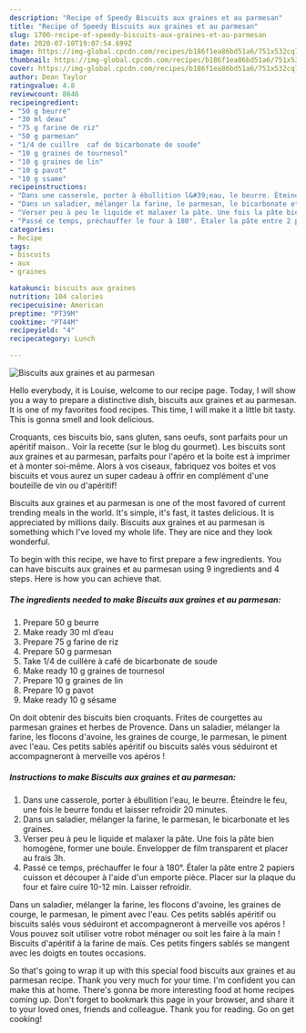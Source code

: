 ```yaml
---
description: "Recipe of Speedy Biscuits aux graines et au parmesan"
title: "Recipe of Speedy Biscuits aux graines et au parmesan"
slug: 1700-recipe-of-speedy-biscuits-aux-graines-et-au-parmesan
date: 2020-07-10T19:07:54.699Z
image: https://img-global.cpcdn.com/recipes/b186f1ea86bd51a6/751x532cq70/biscuits-aux-graines-et-au-parmesan-photo-principale-de-la-recette.jpg
thumbnail: https://img-global.cpcdn.com/recipes/b186f1ea86bd51a6/751x532cq70/biscuits-aux-graines-et-au-parmesan-photo-principale-de-la-recette.jpg
cover: https://img-global.cpcdn.com/recipes/b186f1ea86bd51a6/751x532cq70/biscuits-aux-graines-et-au-parmesan-photo-principale-de-la-recette.jpg
author: Dean Taylor
ratingvalue: 4.8
reviewcount: 8646
recipeingredient:
- "50 g beurre"
- "30 ml deau"
- "75 g farine de riz"
- "50 g parmesan"
- "1/4 de cuillre  caf de bicarbonate de soude"
- "10 g graines de tournesol"
- "10 g graines de lin"
- "10 g pavot"
- "10 g ssame"
recipeinstructions:
- "Dans une casserole, porter à ébullition l&#39;eau, le beurre. Éteindre le feu, une fois le beurre fondu et laisser refroidir 20 minutes."
- "Dans un saladier, mélanger la farine, le parmesan, le bicarbonate et les graines."
- "Verser peu à peu le liquide et malaxer la pâte. Une fois la pâte bien homogène, former une boule. Envelopper de film transparent et placer au frais 3h."
- "Passé ce temps, préchauffer le four à 180°. Étaler la pâte entre 2 papiers cuisson et découper à l&#39;aide d&#39;un emporte pièce. Placer sur la plaque du four et faire cuire 10-12 min. Laisser refroidir."
categories:
- Recipe
tags:
- biscuits
- aux
- graines

katakunci: biscuits aux graines 
nutrition: 104 calories
recipecuisine: American
preptime: "PT39M"
cooktime: "PT44M"
recipeyield: "4"
recipecategory: Lunch

---
```



![Biscuits aux graines et au parmesan](https://img-global.cpcdn.com/recipes/b186f1ea86bd51a6/751x532cq70/biscuits-aux-graines-et-au-parmesan-photo-principale-de-la-recette.jpg)

Hello everybody, it is Louise, welcome to our recipe page. Today, I will show you a way to prepare a distinctive dish, biscuits aux graines et au parmesan. It is one of my favorites food recipes. This time, I will make it a little bit tasty. This is gonna smell and look delicious.

Croquants, ces biscuits bio, sans gluten, sans oeufs, sont parfaits pour un apéritif maison.. Voir la recette (sur le blog du gourmet). Les biscuits sont aux graines et au parmesan, parfaits pour l&#39;apéro et la boite est à imprimer et à monter soi-même. Alors à vos ciseaux, fabriquez vos boites et vos biscuits et vous aurez un super cadeau à offrir en complément d&#39;une bouteille de vin ou d&#39;apéritif!

Biscuits aux graines et au parmesan is one of the most favored of current trending meals in the world. It's simple, it's fast, it tastes delicious. It is appreciated by millions daily. Biscuits aux graines et au parmesan is something which I've loved my whole life. They are nice and they look wonderful.


To begin with this recipe, we have to first prepare a few ingredients. You can have biscuits aux graines et au parmesan using 9 ingredients and 4 steps. Here is how you can achieve that.

<!--inarticleads1-->

##### The ingredients needed to make Biscuits aux graines et au parmesan:

1. Prepare 50 g beurre
1. Make ready 30 ml d’eau
1. Prepare 75 g farine de riz
1. Prepare 50 g parmesan
1. Take 1/4 de cuillère à café de bicarbonate de soude
1. Make ready 10 g graines de tournesol
1. Prepare 10 g graines de lin
1. Prepare 10 g pavot
1. Make ready 10 g sésame


On doit obtenir des biscuits bien croquants. Frites de courgettes au parmesan graines et herbes de Provence. Dans un saladier, mélanger la farine, les flocons d&#39;avoine, les graines de courge, le parmesan, le piment avec l&#39;eau. Ces petits sablés apéritif ou biscuits salés vous séduiront et accompagneront à merveille vos apéros ! 

<!--inarticleads2-->

##### Instructions to make Biscuits aux graines et au parmesan:

1. Dans une casserole, porter à ébullition l&#39;eau, le beurre. Éteindre le feu, une fois le beurre fondu et laisser refroidir 20 minutes.
1. Dans un saladier, mélanger la farine, le parmesan, le bicarbonate et les graines.
1. Verser peu à peu le liquide et malaxer la pâte. Une fois la pâte bien homogène, former une boule. Envelopper de film transparent et placer au frais 3h.
1. Passé ce temps, préchauffer le four à 180°. Étaler la pâte entre 2 papiers cuisson et découper à l&#39;aide d&#39;un emporte pièce. Placer sur la plaque du four et faire cuire 10-12 min. Laisser refroidir.


Dans un saladier, mélanger la farine, les flocons d&#39;avoine, les graines de courge, le parmesan, le piment avec l&#39;eau. Ces petits sablés apéritif ou biscuits salés vous séduiront et accompagneront à merveille vos apéros ! Vous pouvez soit utiliser votre robot ménager ou soit les faire à la main ! Biscuits d&#39;apéritif à la farine de maïs. Ces petits fingers sablés se mangent avec les doigts en toutes occasions. 

So that's going to wrap it up with this special food biscuits aux graines et au parmesan recipe. Thank you very much for your time. I'm confident you can make this at home. There's gonna be more interesting food at home recipes coming up. Don't forget to bookmark this page in your browser, and share it to your loved ones, friends and colleague. Thank you for reading. Go on get cooking!
